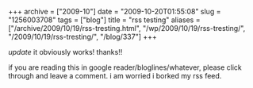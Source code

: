 +++
archive = ["2009-10"]
date = "2009-10-20T01:55:08"
slug = "1256003708"
tags = ["blog"]
title = "rss testing"
aliases = ["/archive/2009/10/19/rss-tresting.html", "/wp/2009/10/19/rss-tresting/", "/2009/10/19/rss-tresting/", "/blog/337"]
+++

*update* it obviously works! thanks!!

if you are reading this in google reader/bloglines/whatever, please click
through and leave a comment. i am worried i borked my rss feed.

